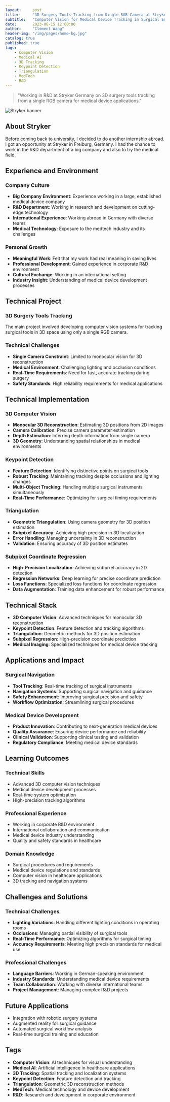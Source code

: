 ```yaml
---
layout:     post
title:      "3D Surgery Tools Tracking from Single RGB Camera at Stryker"
subtitle:   "Computer Vision for Medical Device Tracking in Surgical Environments"
date:       2023-06-15 12:00:00
author:     "Clement Wang"
header-img: "/img/pages/home-bg.jpg"
catalog: true
published: true
tags:
    - Computer Vision
    - Medical AI
    - 3D Tracking
    - Keypoint Detection
    - Triangulation
    - MedTech
    - R&D
---
```


> "Working in R&D at Stryker Germany on 3D surgery tools tracking from a single RGB camera for medical device applications."

![Stryker banner](/img/pages/stryker.jpg)

## About Stryker

Before coming back to university, I decided to do another internship abroad. I got an opportunity at Stryker in Freiburg, Germany. I had the chance to work in the R&D department of a big company and also to try the medical field.

## Experience and Environment

### Company Culture
- **Big Company Environment**: Experience working in a large, established medical device company
- **R&D Department**: Working in research and development on cutting-edge technology
- **International Experience**: Working abroad in Germany with diverse teams
- **Medical Technology**: Exposure to the medtech industry and its challenges

### Personal Growth
- **Meaningful Work**: Felt that my work had real meaning in saving lives
- **Professional Development**: Gained experience in corporate R&D environment
- **Cultural Exchange**: Working in an international setting
- **Industry Insight**: Understanding of medical device development processes

## Technical Project

### 3D Surgery Tools Tracking
The main project involved developing computer vision systems for tracking surgical tools in 3D space using only a single RGB camera.

### Technical Challenges
- **Single Camera Constraint**: Limited to monocular vision for 3D reconstruction
- **Medical Environment**: Challenging lighting and occlusion conditions
- **Real-Time Requirements**: Need for fast, accurate tracking during surgery
- **Safety Standards**: High reliability requirements for medical applications

## Technical Implementation

### 3D Computer Vision
- **Monocular 3D Reconstruction**: Estimating 3D positions from 2D images
- **Camera Calibration**: Precise camera parameter estimation
- **Depth Estimation**: Inferring depth information from single camera
- **3D Geometry**: Understanding spatial relationships in medical environments

### Keypoint Detection
- **Feature Detection**: Identifying distinctive points on surgical tools
- **Robust Tracking**: Maintaining tracking despite occlusions and lighting changes
- **Multi-Object Tracking**: Handling multiple surgical instruments simultaneously
- **Real-Time Performance**: Optimizing for surgical timing requirements

### Triangulation
- **Geometric Triangulation**: Using camera geometry for 3D position estimation
- **Subpixel Accuracy**: Achieving high precision in 3D localization
- **Error Handling**: Managing uncertainty in 3D reconstruction
- **Validation**: Ensuring accuracy of 3D position estimates

### Subpixel Coordinate Regression
- **High-Precision Localization**: Achieving subpixel accuracy in 2D detection
- **Regression Networks**: Deep learning for precise coordinate prediction
- **Loss Functions**: Specialized loss functions for coordinate regression
- **Data Augmentation**: Training data enhancement for robust performance

## Technical Stack

- **3D Computer Vision**: Advanced techniques for monocular 3D reconstruction
- **Keypoint Detection**: Feature detection and tracking algorithms
- **Triangulation**: Geometric methods for 3D position estimation
- **Subpixel Regression**: High-precision coordinate prediction
- **Medical Imaging**: Specialized techniques for medical device tracking

## Applications and Impact

### Surgical Navigation
- **Tool Tracking**: Real-time tracking of surgical instruments
- **Navigation Systems**: Supporting surgical navigation and guidance
- **Safety Enhancement**: Improving surgical precision and safety
- **Workflow Optimization**: Streamlining surgical procedures

### Medical Device Development
- **Product Innovation**: Contributing to next-generation medical devices
- **Quality Assurance**: Ensuring device performance and reliability
- **Clinical Validation**: Supporting clinical testing and validation
- **Regulatory Compliance**: Meeting medical device standards

## Learning Outcomes

### Technical Skills
- Advanced 3D computer vision techniques
- Medical device development processes
- Real-time system optimization
- High-precision tracking algorithms

### Professional Experience
- Working in corporate R&D environment
- International collaboration and communication
- Medical device industry understanding
- Quality and safety standards in healthcare

### Domain Knowledge
- Surgical procedures and requirements
- Medical device regulations and standards
- Computer vision in healthcare applications
- 3D tracking and navigation systems

## Challenges and Solutions

### Technical Challenges
- **Lighting Variations**: Handling different lighting conditions in operating rooms
- **Occlusions**: Managing partial visibility of surgical tools
- **Real-Time Performance**: Optimizing algorithms for surgical timing
- **Accuracy Requirements**: Meeting high precision standards for medical use

### Professional Challenges
- **Language Barriers**: Working in German-speaking environment
- **Industry Standards**: Understanding medical device requirements
- **Team Collaboration**: Working with diverse international teams
- **Project Management**: Managing complex R&D projects

## Future Applications

- Integration with robotic surgery systems
- Augmented reality for surgical guidance
- Automated surgical workflow analysis
- Real-time surgical training and education

## Tags

- **Computer Vision**: AI techniques for visual understanding
- **Medical AI**: Artificial intelligence in healthcare applications
- **3D Tracking**: Spatial tracking and localization systems
- **Keypoint Detection**: Feature detection and tracking
- **Triangulation**: Geometric 3D reconstruction methods
- **MedTech**: Medical technology and device development
- **R&D**: Research and development in corporate environment
